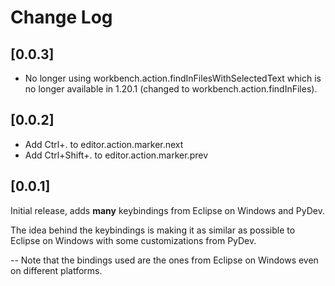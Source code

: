 # Change Log

## [0.0.3]

- No longer using workbench.action.findInFilesWithSelectedText which is no longer available in 1.20.1 (changed to workbench.action.findInFiles).

## [0.0.2]

- Add Ctrl+. to editor.action.marker.next
- Add Ctrl+Shift+. to editor.action.marker.prev

## [0.0.1]

Initial release, adds **many** keybindings from Eclipse on Windows and PyDev. 

The idea behind the keybindings is making it as similar as possible to Eclipse on Windows with some customizations from PyDev.

-- Note that the bindings used are the ones from Eclipse on Windows even on different platforms.